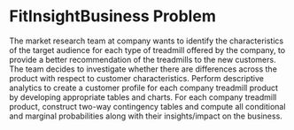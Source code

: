 # FitInsightBusiness Problem

The market research team at company wants to identify the characteristics of the target audience for each type of treadmill offered by the company, to provide a better recommendation of the treadmills to the new customers. The team decides to investigate whether there are differences across the product with respect to customer characteristics.
Perform descriptive analytics to create a customer profile for each company treadmill product by developing appropriate tables and charts.
For each company treadmill product, construct two-way contingency tables and compute all conditional and marginal probabilities along with their insights/impact on the business.
